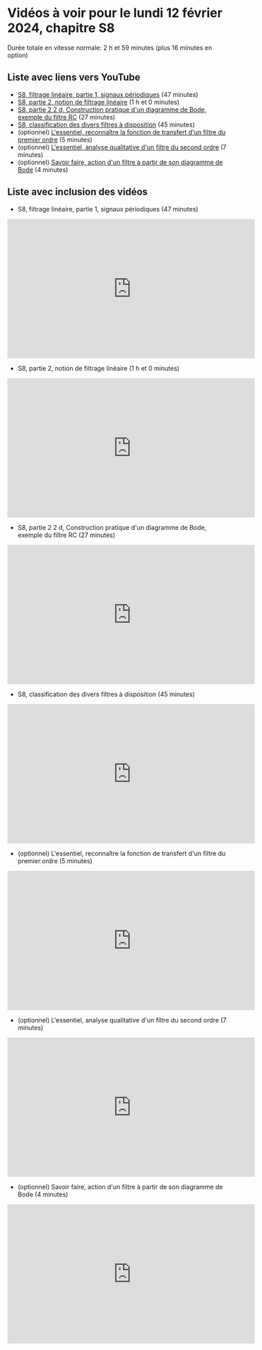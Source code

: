 
# Vidéos à voir pour le lundi 12 février 2024, chapitre S8

Durée totale en vitesse normale: 2 h et 59 minutes (plus 16 minutes en option)

## Liste avec liens vers YouTube

*  [S8, filtrage linéaire, partie 1, signaux périodiques](https://youtu.be/bDLAx6rHOEk) (47 minutes)
*  [S8, partie 2, notion de filtrage linéaire](https://youtu.be/uwV_NXLlfVA) (1 h et 0 minutes)
*  [S8, partie 2 2 d, Construction pratique d'un diagramme de Bode, exemple du filtre RC](https://youtu.be/iOaxb68D0TA) (27 minutes)
*  [S8, classification des divers filtres à disposition](https://youtu.be/tPdNomgUxTY) (45 minutes)
* (optionnel) [L'essentiel, reconnaître la fonction de transfert d'un filtre du premier ordre](https://youtu.be/MA8YZNMTCTs) (5 minutes)
* (optionnel) [L'essentiel, analyse qualitative d'un filtre du second ordre](https://youtu.be/04p7WE6VOu8) (7 minutes)
* (optionnel) [Savoir faire, action d'un filtre à partir de son diagramme de Bode](https://youtu.be/uuL6twOdx1U) (4 minutes)

## Liste avec inclusion des vidéos

*  S8, filtrage linéaire, partie 1, signaux périodiques (47 minutes)

 <div style="text-align:center">
<iframe width="560" height="315" src="https://www.youtube.com/embed/bDLAx6rHOEk" title="YouTube video player" frameborder="0" allow="accelerometer; autoplay; clipboard-write; encrypted-media; gyroscope; picture-in-picture" allowfullscreen></iframe>
</div>
 

*  S8, partie 2, notion de filtrage linéaire (1 h et 0 minutes)

 <div style="text-align:center">
<iframe width="560" height="315" src="https://www.youtube.com/embed/uwV_NXLlfVA" title="YouTube video player" frameborder="0" allow="accelerometer; autoplay; clipboard-write; encrypted-media; gyroscope; picture-in-picture" allowfullscreen></iframe>
</div>
 

*  S8, partie 2 2 d, Construction pratique d'un diagramme de Bode, exemple du filtre RC (27 minutes)

 <div style="text-align:center">
<iframe width="560" height="315" src="https://www.youtube.com/embed/iOaxb68D0TA" title="YouTube video player" frameborder="0" allow="accelerometer; autoplay; clipboard-write; encrypted-media; gyroscope; picture-in-picture" allowfullscreen></iframe>
</div>
 

*  S8, classification des divers filtres à disposition (45 minutes)

 <div style="text-align:center">
<iframe width="560" height="315" src="https://www.youtube.com/embed/tPdNomgUxTY" title="YouTube video player" frameborder="0" allow="accelerometer; autoplay; clipboard-write; encrypted-media; gyroscope; picture-in-picture" allowfullscreen></iframe>
</div>
 

* (optionnel) L'essentiel, reconnaître la fonction de transfert d'un filtre du premier ordre (5 minutes)

 <div style="text-align:center">
<iframe width="560" height="315" src="https://www.youtube.com/embed/MA8YZNMTCTs" title="YouTube video player" frameborder="0" allow="accelerometer; autoplay; clipboard-write; encrypted-media; gyroscope; picture-in-picture" allowfullscreen></iframe>
</div>
 

* (optionnel) L'essentiel, analyse qualitative d'un filtre du second ordre (7 minutes)

 <div style="text-align:center">
<iframe width="560" height="315" src="https://www.youtube.com/embed/04p7WE6VOu8" title="YouTube video player" frameborder="0" allow="accelerometer; autoplay; clipboard-write; encrypted-media; gyroscope; picture-in-picture" allowfullscreen></iframe>
</div>
 

* (optionnel) Savoir faire, action d'un filtre à partir de son diagramme de Bode (4 minutes)

 <div style="text-align:center">
<iframe width="560" height="315" src="https://www.youtube.com/embed/uuL6twOdx1U" title="YouTube video player" frameborder="0" allow="accelerometer; autoplay; clipboard-write; encrypted-media; gyroscope; picture-in-picture" allowfullscreen></iframe>
</div>
 

